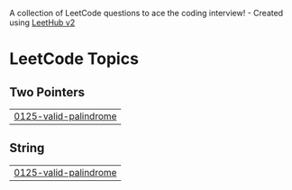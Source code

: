 A collection of LeetCode questions to ace the coding interview! - Created using [LeetHub v2](https://github.com/arunbhardwaj/LeetHub-2.0)
<!---LeetCode Topics Start-->
# LeetCode Topics
## Two Pointers
|  |
| ------- |
| [0125-valid-palindrome](https://github.com/khushichouhan2314/java/tree/master/0125-valid-palindrome) |
## String
|  |
| ------- |
| [0125-valid-palindrome](https://github.com/khushichouhan2314/java/tree/master/0125-valid-palindrome) |
<!---LeetCode Topics End-->